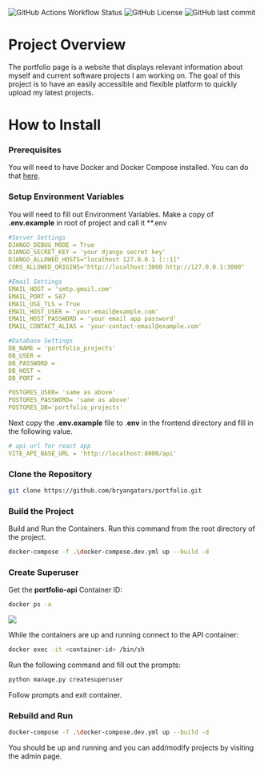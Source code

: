 ![GitHub Actions Workflow Status](https://img.shields.io/github/actions/workflow/status/bryangators/portfolio/.github%2Fworkflows%2Fdeploy.yml)
![GitHub License](https://img.shields.io/github/license/bryangators/portfolio)
![GitHub last commit](https://img.shields.io/github/last-commit/bryangators/portfolio)


# Project Overview

The portfolio page is a website that displays relevant information about myself and current software projects I am working on. The goal of this project is to have an easily accessible and flexible platform to quickly upload my latest projects.

# How to Install

### Prerequisites
You will need to have Docker and Docker Compose installed. You can do that [here](https://docs.docker.com/compose/install/).

### Setup Environment Variables
You will need to fill out Environment Variables. Make a copy of **.env.example** in root of project and call it **.env

```yaml
#Server Settings
DJANGO_DEBUG_MODE = True
DJANGO_SECRET_KEY = 'your django secret key'
DJANGO_ALLOWED_HOSTS="localhost 127.0.0.1 [::1]"
CORS_ALLOWED_ORIGINS="http://localhost:3000 http://127.0.0.1:3000"

#Email Settings
EMAIL_HOST = 'smtp.gmail.com'
EMAIL_PORT = 587
EMAIL_USE_TLS = True
EMAIL_HOST_USER = 'your-email@example.com'
EMAIL_HOST_PASSWORD = 'your email app password'
EMAIL_CONTACT_ALIAS = 'your-contact-email@example.com'

#Database Settings
DB_NAME = 'portfolio_projects'
DB_USER = 
DB_PASSWORD = 
DB_HOST = 
DB_PORT = 

POSTGRES_USER= 'same as above'
POSTGRES_PASSWORD= 'same as above'
POSTGRES_DB='portfolio_projects'
```

Next copy the **.env.example** file to .**env** in the frontend directory and fill in the following value.
```yaml
# api url for react app
VITE_API_BASE_URL = 'http://localhost:8000/api'
```


### Clone the Repository
~~~bash
git clone https://github.com/bryangators/portfolio.git
~~~

### Build the Project
Build and Run the Containers. Run this command from the root directory of the project.
~~~bash
docker-compose -f .\docker-compose.dev.yml up --build -d
~~~



### Create Superuser
Get the **portfolio-api** Container ID:
~~~bash
docker ps -a
~~~

![](https://bryankristofferson.s3.amazonaws.com/containerID.png)

While the containers are up and running connect to the API container:
~~~bash
docker exec -it <container-id> /bin/sh
~~~

Run the following command and fill out the prompts:
~~~bash
python manage.py createsuperuser
~~~

Follow prompts and exit container.

### Rebuild and Run
~~~bash
docker-compose -f .\docker-compose.dev.yml up --build -d
~~~

You should be up and running and you can add/modify projects by visiting the admin page.